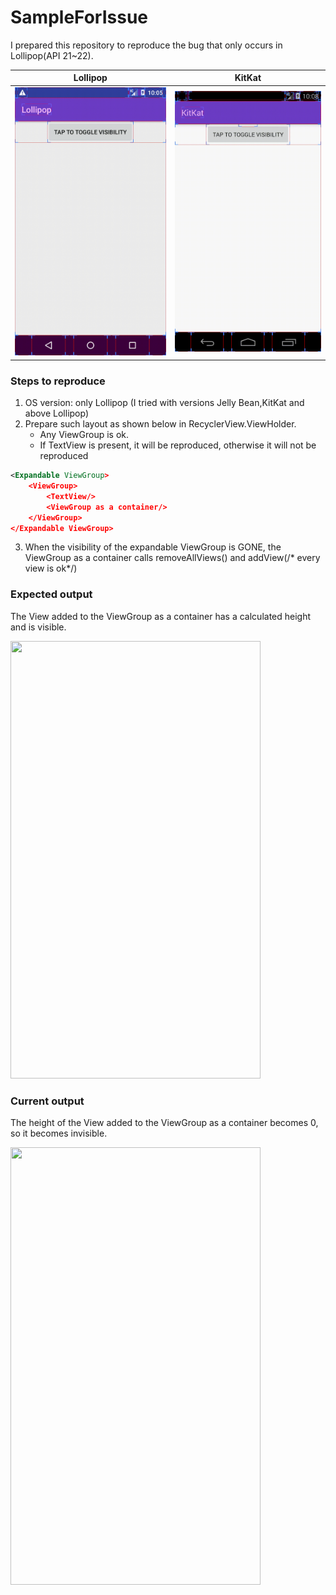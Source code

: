 # SampleForIssue

I prepared this repository to reproduce the bug that only occurs in Lollipop(API 21~22).

|Lollipop|KitKat|
|:--:|:--:|
|![lollipop](https://github.com/u-nation/SampleForIssue/blob/master/art/lollipop.gif)|![kitkat](https://github.com/u-nation/SampleForIssue/blob/master/art/kitkat.gif)|

### Steps to reproduce

1. OS version: only Lollipop (I tried with versions Jelly Bean,KitKat and above Lollipop)
2. Prepare such layout as shown below in RecyclerView.ViewHolder.
    - Any ViewGroup is ok.
    - If TextView is present, it will be reproduced, otherwise it will not be reproduced

```xml
<Expandable ViewGroup>
    <ViewGroup>
        <TextView/>
        <ViewGroup as a container/>
    </ViewGroup>
</Expandable ViewGroup>
```
3. When the visibility of the expandable ViewGroup is GONE, the ViewGroup as a container calls removeAllViews() and addView(/* every view is ok*/) 

### Expected output
The View added to the ViewGroup as a container has a calculated height and is visible.

<img src=https://github.com/u-nation/SampleForIssue/blob/master/art/kitkat.jpg width=400px height=700px>



### Current output
The height of the View added to the ViewGroup as a container becomes 0, so it becomes invisible.

<img src=https://github.com/u-nation/SampleForIssue/blob/master/art/lollipop-bug.jpg width=400px height=700px>
